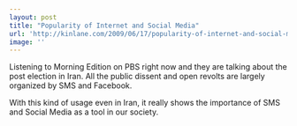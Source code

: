 ```yaml
---
layout: post
title: "Popularity of Internet and Social Media"
url: 'http://kinlane.com/2009/06/17/popularity-of-internet-and-social-media/'
image: ''
---
```


Listening to Morning Edition on PBS right now and they are talking about the post election in Iran. All the public dissent and open revolts are largely organized by SMS and Facebook.

With this kind of usage even in Iran, it really shows the importance of SMS and Social Media as a tool in our society.